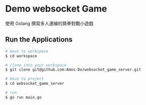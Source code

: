 # Demo websocket Game
使用 Golang 撰寫多人連線的猜拳對戰小遊戲

## Run the Applications
```bash
# move to workspace
$ cd workspace

# clone into your workspace
$ git clone git@github.com:Amos-Do/websocket_game_server.git

# move to project
$ cd websocket_game_server

# run 
$ go run main.go

```